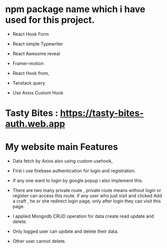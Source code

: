 # npm package name which i have used for this project.

- React Hook Form

- React simple Typewriter

- React Awesome reveal

- Framer-motion

- React Hook from,

- Tanstack query

- Use Axios Custom Hook

# Tasty Bites : https://tasty-bites-auth.web.app

# My website main Features

- Data fetch by Axios also using custom usehook,

- First i use firebase authentication for login and registration.

- If any one want to login by google popup i also implement this.

- There are two many private route , private route means without login or register can access this route. if any user who just visit and clicked Add a craft , he or she redirect login page, only after login they can visit this page.

- I applied Mongodb CRUD operation for data create read update and delete.

- Only logged user can update and delete their data.

- Other user cannot delete.
